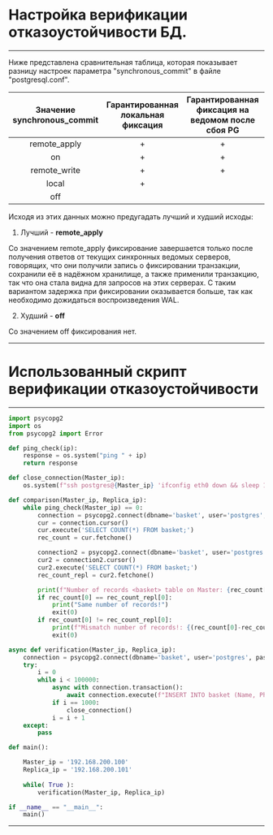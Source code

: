 # Настройка верификации отказоустойчивости БД.

***

Ниже представлена сравнительная таблица, которая показывает разницу настроек параметра "synchronous_commit" в файле "postgresql.conf".

|**Значение synchronous_commit**|**Гарантированная локальная фиксация**|**Гарантированная фиксация на ведомом после сбоя PG**|**Гарантированная фиксация на ведомом после сбоя ОС**|**Согласованность запросов на ведомом**|
|:---:|:---:|:---:|:---:|:---:|
|remote_apply|+|+|+|+|
|on|+|+|+||
|remote_write|+|+|||
|local|+||||
|off|||||

Исходя из этих данных можно предугадать лучший и худший исходы:

1. Лучший - **remote_apply**

Со значением remote_apply фиксирование завершается только после получения ответов от текущих синхронных ведомых серверов, говорящих, что они получили запись о фиксировании транзакции, сохранили её в надёжном хранилище, а также применили транзакцию, так что она стала видна для запросов на этих серверах. С таким вариантом задержка при фиксировании оказывается больше, так как необходимо дожидаться воспроизведения WAL.

2. Худший - **off**

Со значением off фиксирования нет.

***

# Использованный скрипт верификации отказоустойчивости

***

```python
import psycopg2
import os
from psycopg2 import Error

def ping_check(ip):
    response = os.system("ping " + ip)
    return response

def close_connection(Master_ip):
    os.system(f"ssh postgres@{Master_ip} 'ifconfig eth0 down && sleep 10 && ifconfig eth0 down'")

def comparison(Master_ip, Replica_ip):
    while ping_check(Master_ip) == 0:
        connection = psycopg2.connect(dbname='basket', user='postgres', password='12345', host = Master_ip )
        cur = connection.cursor()
        cur.execute('SELECT COUNT(*) FROM basket;')
        rec_count = cur.fetchone()

        connection2 = psycopg2.connect(dbname='basket', user='postgres', password='12345', host = Replica_ip  )
        cur2 = connection2.cursor()
        cur2.execute('SELECT COUNT(*) FROM basket;')
        rec_count_repl = cur2.fetchone()

        print(f"Number of records <basket> table on Master: {rec_count[0]}\n Number of records <basket> table on Replica: {rec_count_repl[0]}")
        if rec_count[0] == rec_count_repl[0]:
            print("Same number of records!")
            exit(0)
        if rec_count[0] != rec_count_repl[0]:
            print(f"Mismatch number of records!: {(rec_count[0]-rec_count_repl[0])}")
            exit(0)

async def verification(Master_ip, Replica_ip):
    connection = psycopg2.connect(dbname='basket', user='postgres', password='12345', host = Master_ip )
    try:
        i = 0
        while i < 100000:
            async with connection.transaction():
                await connection.execute(f"INSERT INTO basket (Name, Phone) VALUES ('{i}','{i}');")
            if i == 1000:
                close_connection()
            i = i + 1
    except:
        pass

def main():

    Master_ip = '192.168.200.100'
    Replica_ip = '192.168.200.101'
    
    while( True ):
        verification(Master_ip, Replica_ip)

if __name__ == "__main__":
    main()
```

***

